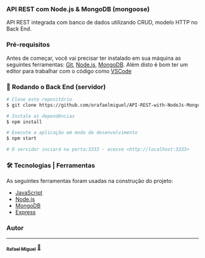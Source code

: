 ### API REST com Node.js & MongoDB (mongoose)

API REST integrada com banco de dados utilizando CRUD, modelo HTTP no Back End. 

### Pré-requisitos

Antes de começar, você vai precisar ter instalado em sua máquina as seguintes ferramentas:
[Git](https://git-scm.com), [Node.js](https://nodejs.org/en/), [MongoDB](https://www.mongodb.com/try/download/compass). 
Além disto é bom ter um editor para trabalhar com o código como [VSCode](https://code.visualstudio.com/)

### 🎲 Rodando o Back End (servidor)

```bash
# Clone este repositório
$ git clone https://github.com/orafaelmiguel/API-REST-with-NodeJs-MongoDB-.git

# Instale as dependências
$ npm install

# Execute a aplicação em modo de desenvolvimento
$ npm start

# O servidor inciará na porta:3333 - acesse <http://localhost:3333>
```

### 🛠 Tecnologias | Ferramentas

As seguintes ferramentas foram usadas na construção do projeto:

- [JavaScript](https://developer.mozilla.org/pt-BR/docs/Web/JavaScript)
- [Node.js](https://nodejs.org/en/)
- [MongoDB](https://www.mongodb.com/pt-br)
- [Express](https://expressjs.com/pt-br/)

### Autor
---

<a href="https://github.com/orafaelmiguel">
 <sub><b>Rafael Miguel</b></sub></a> <a href="https://blog.rocketseat.com.br/author/thiago//" title="t">🚀</a>
